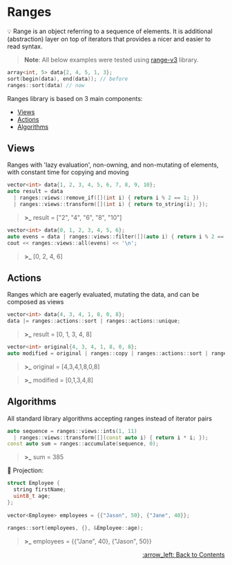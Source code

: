 # Ranges

:bulb: Range is an object referring to a sequence of elements.
It is additional (abstraction) layer on top of iterators
that provides a nicer and easier to read syntax.

> **Note**: All below examples were tested using [range-v3](https://github.com/ericniebler/range-v3) library.

```cpp
array<int, 5> data{2, 4, 5, 1, 3};
sort(begin(data), end(data)); // before
ranges::sort(data) // now
```

Ranges library is based on 3 main components:
- [Views](#Views)
- [Actions](#actions)
- [Algorithms](#Algorithms)

## Views

Ranges with 'lazy evaluation', non-owning, and non-mutating of elements,
with constant time for copying and moving

```cpp
vector<int> data{1, 2, 3, 4, 5, 6, 7, 8, 9, 10};
auto result = data
  | ranges::views::remove_if([](int i) { return i % 2 == 1; })
  | ranges::views::transform([](int i) { return to_string(i); });
```
> **>_** result = ["2", "4", "6", "8", "10"]

```cpp
vector<int> data{0, 1, 2, 3, 4, 5, 6};
auto evens = data | ranges::views::filter([](auto i) { return i % 2 == 0; });
cout << ranges::views::all(evens) << '\n';
```
> **>_** [0, 2, 4, 6]

## Actions

 Ranges which are eagerly evaluated, mutating the data, and can be composed as views

```cpp
vector<int> data{4, 3, 4, 1, 8, 0, 8};
data |= ranges::actions::sort | ranges::actions::unique;
```
> **>_** result = [0, 1, 3, 4, 8]

```cpp
vector<int> original{4, 3, 4, 1, 8, 0, 8};
auto modified = original | ranges::copy | ranges::actions::sort | ranges::actions::unique;
```
> **>_** original = [4,3,4,1,8,0,8]

> **>_** modified = [0,1,3,4,8]

## Algorithms

All standard library algorithms accepting ranges instead of iterator pairs

```cpp
auto sequence = ranges::views::ints(1, 11)
  | ranges::views::transform([](const auto i) { return i * i; });
const auto sum = ranges::accumulate(sequence, 0);
```
> **>_** sum = 385

:paperclip: Projection:

```cpp
struct Employee {
  string firstName;
  uint8_t age;
};
    
vector<Employee> employees = {{"Jason", 50}, {"Jane", 40}};
    
ranges::sort(employees, {}, &Employee::age);
```
> **>_** employees = {{"Jane", 40}, {"Jason", 50}}

<p align="right"><a href="../README.md#contents">:arrow_left: Back to Contents</a></p>
